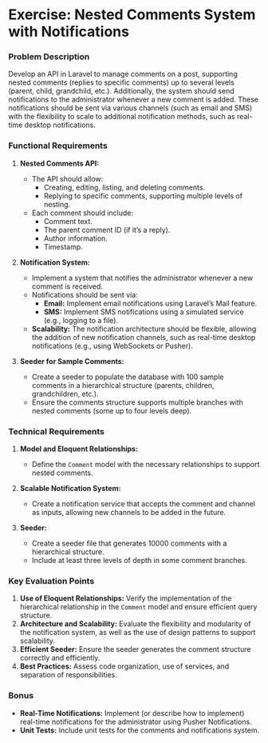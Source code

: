 # Exercise: Nested Comments System with Notifications

### Problem Description
Develop an API in Laravel to manage comments on a post, supporting nested comments (replies to specific comments) up to several levels (parent, child, grandchild, etc.). Additionally, the system should send notifications to the administrator whenever a new comment is added. These notifications should be sent via various channels (such as email and SMS) with the flexibility to scale to additional notification methods, such as real-time desktop notifications.

### Functional Requirements

1. **Nested Comments API:**
   - The API should allow:
     - Creating, editing, listing, and deleting comments.
     - Replying to specific comments, supporting multiple levels of nesting.
   - Each comment should include:
     - Comment text.
     - The parent comment ID (if it’s a reply).
     - Author information.
     - Timestamp.

2. **Notification System:**
   - Implement a system that notifies the administrator whenever a new comment is received.
   - Notifications should be sent via:
     - **Email:** Implement email notifications using Laravel’s Mail feature.
     - **SMS:** Implement SMS notifications using a simulated service (e.g., logging to a file).
   - **Scalability:** The notification architecture should be flexible, allowing the addition of new notification channels, such as real-time desktop notifications (e.g., using WebSockets or Pusher).

3. **Seeder for Sample Comments:**
   - Create a seeder to populate the database with 100 sample comments in a hierarchical structure (parents, children, grandchildren, etc.).
   - Ensure the comments structure supports multiple branches with nested comments (some up to four levels deep).

### Technical Requirements

1. **Model and Eloquent Relationships:**
   - Define the `Comment` model with the necessary relationships to support nested comments.

2. **Scalable Notification System:**
   - Create a notification service that accepts the comment and channel as inputs, allowing new channels to be added in the future.

3. **Seeder:**
   - Create a seeder file that generates 10000 comments with a hierarchical structure.
   - Include at least three levels of depth in some comment branches.

### Key Evaluation Points

1. **Use of Eloquent Relationships:** Verify the implementation of the hierarchical relationship in the `Comment` model and ensure efficient query structure.
2. **Architecture and Scalability:** Evaluate the flexibility and modularity of the notification system, as well as the use of design patterns to support scalability.
3. **Efficient Seeder:** Ensure the seeder generates the comment structure correctly and efficiently.
4. **Best Practices:** Assess code organization, use of services, and separation of responsibilities.

### Bonus

- **Real-Time Notifications:** Implement (or describe how to implement) real-time notifications for the administrator using Pusher Notifications.
- **Unit Tests:** Include unit tests for the comments and notifications system.
